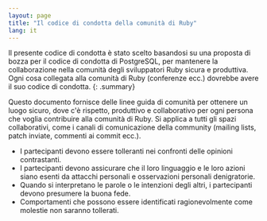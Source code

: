 ```yaml
---
layout: page
title: "Il codice di condotta della comunità di Ruby"
lang: it
---
```

Il presente codice di condotta è stato scelto basandosi su una proposta di bozza per il codice di condotta di PostgreSQL, per mantenere la collaborazione nella comunità degli sviluppatori Ruby sicura e produttiva.
Ogni cosa collegata alla comunità di Ruby (conferenze ecc.) dovrebbe avere il suo codice di condotta.
{: .summary}

Questo documento fornisce delle linee guida di comunità per ottenere un luogo sicuro, dove c'è rispetto, produttivo e collaborativo per ogni persona che voglia contribuire alla comunità di Ruby. Si applica a tutti gli spazi collaborativi, come i canali di comunicazione della community (mailing lists, patch inviate, commenti ai commit ecc.).

 * I partecipanti devono essere tolleranti nei confronti delle opinioni contrastanti.
 * I partecipanti devono assicurare che il loro linguaggio e le loro azioni siano esenti da attacchi personali e osservazioni personali denigratorie.
 * Quando si interpretano le parole o le intenzioni degli altri, i partecipanti devono presumere la buona fede.
 * Comportamenti che possono essere identificati ragionevolmente come molestie non saranno tollerati.
